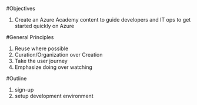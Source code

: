 #Objectives
1. Create an Azure Academy content to guide developers and IT ops to get started quickly on Azure

#General Principles
1. Reuse where possible
2. Curation/Organization over Creation
3. Take the user journey
4. Emphasize doing over watching

#Outline
1. sign-up
2. setup development environment
